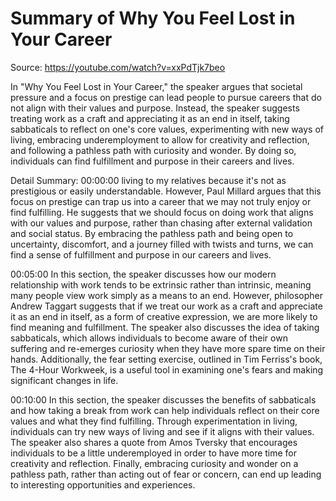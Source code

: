 # Summary of Why You Feel Lost in Your Career

Source: https://youtube.com/watch?v=xxPdTjk7beo

In "Why You Feel Lost in Your Career," the speaker argues that societal pressure and a focus on prestige can lead people to pursue careers that do not align with their values and purpose. Instead, the speaker suggests treating work as a craft and appreciating it as an end in itself, taking sabbaticals to reflect on one's core values, experimenting with new ways of living, embracing underemployment to allow for creativity and reflection, and following a pathless path with curiosity and wonder. By doing so, individuals can find fulfillment and purpose in their careers and lives.

Detail Summary: 
00:00:00
living to my relatives because it's not as prestigious or easily understandable. However, Paul Millard argues that this focus on prestige can trap us into a career that we may not truly enjoy or find fulfilling. He suggests that we should focus on doing work that aligns with our values and purpose, rather than chasing after external validation and social status. By embracing the pathless path and being open to uncertainty, discomfort, and a journey filled with twists and turns, we can find a sense of fulfillment and purpose in our careers and lives.

00:05:00
In this section, the speaker discusses how our modern relationship with work tends to be extrinsic rather than intrinsic, meaning many people view work simply as a means to an end. However, philosopher Andrew Taggart suggests that if we treat our work as a craft and appreciate it as an end in itself, as a form of creative expression, we are more likely to find meaning and fulfillment. The speaker also discusses the idea of taking sabbaticals, which allows individuals to become aware of their own suffering and re-emerges curiosity when they have more spare time on their hands. Additionally, the fear setting exercise, outlined in Tim Ferriss's book, The 4-Hour Workweek, is a useful tool in examining one's fears and making significant changes in life.

00:10:00
In this section, the speaker discusses the benefits of sabbaticals and how taking a break from work can help individuals reflect on their core values and what they find fulfilling. Through experimentation in living, individuals can try new ways of living and see if it aligns with their values. The speaker also shares a quote from Amos Tversky that encourages individuals to be a little underemployed in order to have more time for creativity and reflection. Finally, embracing curiosity and wonder on a pathless path, rather than acting out of fear or concern, can end up leading to interesting opportunities and experiences.

